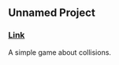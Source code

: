 ## Unnamed Project

### [Link](https://nicephysics.github.io/game)

A simple game about collisions.
